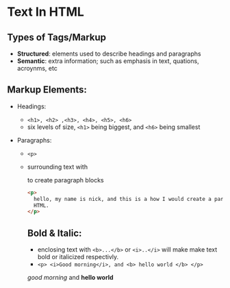 # Text In HTML

## Types of Tags/Markup

- **Structured**: elements used to describe headings and paragraphs
- **Semantic**: extra information; such as emphasis in text, quations, acroynms, etc

## Markup Elements:

- Headings:

  - `<h1>, <h2> ,<h3>, <h4>, <h5>, <h6>`
  - six levels of size, `<h1>` being biggest, and `<h6>` being smallest

- Paragraphs:

  - `<p>`
  - surrounding text with <p> to create paragraph blocks

    ```html
    <p>
      hello, my name is nick, and this is a how I would create a paragraph in
      HTML.
    </p>
    ```

    ## Bold & Italic:

    - enclosing text with `<b>...</b>` or `<i>..</i>` will make make text bold or italicized respectivly.
    - `<p> <i>Good morning</i>, and <b> hello world </b> </p>`
    <p> <i>good morning</i> and <b> hello world</b> </p>

